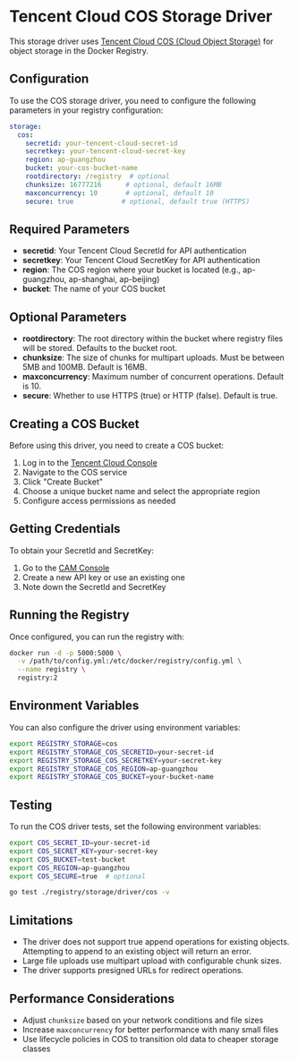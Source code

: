 # Tencent Cloud COS Storage Driver

This storage driver uses [Tencent Cloud COS (Cloud Object Storage)](https://intl.cloud.tencent.com/product/cos) for object storage in the Docker Registry.

## Configuration

To use the COS storage driver, you need to configure the following parameters in your registry configuration:

```yaml
storage:
  cos:
    secretid: your-tencent-cloud-secret-id
    secretkey: your-tencent-cloud-secret-key
    region: ap-guangzhou
    bucket: your-cos-bucket-name
    rootdirectory: /registry  # optional
    chunksize: 16777216      # optional, default 16MB
    maxconcurrency: 10       # optional, default 10
    secure: true            # optional, default true (HTTPS)
```

## Required Parameters

- **secretid**: Your Tencent Cloud SecretId for API authentication
- **secretkey**: Your Tencent Cloud SecretKey for API authentication
- **region**: The COS region where your bucket is located (e.g., ap-guangzhou, ap-shanghai, ap-beijing)
- **bucket**: The name of your COS bucket

## Optional Parameters

- **rootdirectory**: The root directory within the bucket where registry files will be stored. Defaults to the bucket root.
- **chunksize**: The size of chunks for multipart uploads. Must be between 5MB and 100MB. Default is 16MB.
- **maxconcurrency**: Maximum number of concurrent operations. Default is 10.
- **secure**: Whether to use HTTPS (true) or HTTP (false). Default is true.

## Creating a COS Bucket

Before using this driver, you need to create a COS bucket:

1. Log in to the [Tencent Cloud Console](https://console.cloud.tencent.com/)
2. Navigate to the COS service
3. Click "Create Bucket"
4. Choose a unique bucket name and select the appropriate region
5. Configure access permissions as needed

## Getting Credentials

To obtain your SecretId and SecretKey:

1. Go to the [CAM Console](https://console.cloud.tencent.com/cam/capi)
2. Create a new API key or use an existing one
3. Note down the SecretId and SecretKey

## Running the Registry

Once configured, you can run the registry with:

```bash
docker run -d -p 5000:5000 \
  -v /path/to/config.yml:/etc/docker/registry/config.yml \
  --name registry \
  registry:2
```

## Environment Variables

You can also configure the driver using environment variables:

```bash
export REGISTRY_STORAGE=cos
export REGISTRY_STORAGE_COS_SECRETID=your-secret-id
export REGISTRY_STORAGE_COS_SECRETKEY=your-secret-key
export REGISTRY_STORAGE_COS_REGION=ap-guangzhou
export REGISTRY_STORAGE_COS_BUCKET=your-bucket-name
```

## Testing

To run the COS driver tests, set the following environment variables:

```bash
export COS_SECRET_ID=your-secret-id
export COS_SECRET_KEY=your-secret-key
export COS_BUCKET=test-bucket
export COS_REGION=ap-guangzhou
export COS_SECURE=true  # optional

go test ./registry/storage/driver/cos -v
```

## Limitations

- The driver does not support true append operations for existing objects. Attempting to append to an existing object will return an error.
- Large file uploads use multipart upload with configurable chunk sizes.
- The driver supports presigned URLs for redirect operations.

## Performance Considerations

- Adjust `chunksize` based on your network conditions and file sizes
- Increase `maxconcurrency` for better performance with many small files
- Use lifecycle policies in COS to transition old data to cheaper storage classes